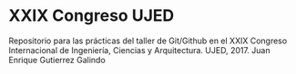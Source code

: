 # XXIX Congreso UJED
Repositorio para las prácticas del taller de Git/Github en el XXIX Congreso Internacional de Ingeniería, Ciencias y Arquitectura.
UJED, 2017.
Juan Enrique Gutierrez Galindo


